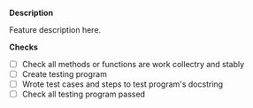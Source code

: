 **Description**

Feature description here.

**Checks**

- [ ] Check all methods or functions are work collectry and stably
- [ ] Create testing program
- [ ] Wrote test cases and steps to test program's docstring
- [ ] Check all testing program passed
